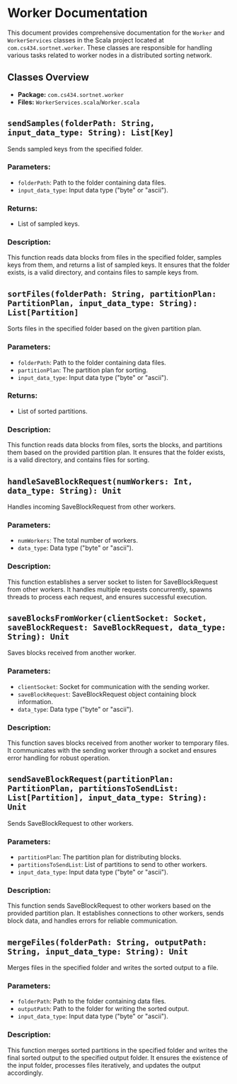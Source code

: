 # Worker Documentation

This document provides comprehensive documentation for the `Worker` and `WorkerServices` classes in the Scala project located at `com.cs434.sortnet.worker`. These classes are responsible for handling various tasks related to worker nodes in a distributed sorting network.

## Classes Overview

- **Package:** `com.cs434.sortnet.worker`
- **Files:** `WorkerServices.scala`/`Worker.scala`

## `sendSamples(folderPath: String, input_data_type: String): List[Key]`

Sends sampled keys from the specified folder.

### Parameters:

- `folderPath`: Path to the folder containing data files.
- `input_data_type`: Input data type ("byte" or "ascii").

### Returns:

- List of sampled keys.

### Description:

This function reads data blocks from files in the specified folder, samples keys from them, and returns a list of sampled keys. It ensures that the folder exists, is a valid directory, and contains files to sample keys from.

## `sortFiles(folderPath: String, partitionPlan: PartitionPlan, input_data_type: String): List[Partition]`

Sorts files in the specified folder based on the given partition plan.

### Parameters:

- `folderPath`: Path to the folder containing data files.
- `partitionPlan`: The partition plan for sorting.
- `input_data_type`: Input data type ("byte" or "ascii").

### Returns:

- List of sorted partitions.

### Description:

This function reads data blocks from files, sorts the blocks, and partitions them based on the provided partition plan. It ensures that the folder exists, is a valid directory, and contains files for sorting.

## `handleSaveBlockRequest(numWorkers: Int, data_type: String): Unit`

Handles incoming SaveBlockRequest from other workers.

### Parameters:

- `numWorkers`: The total number of workers.
- `data_type`: Data type ("byte" or "ascii").

### Description:

This function establishes a server socket to listen for SaveBlockRequest from other workers. It handles multiple requests concurrently, spawns threads to process each request, and ensures successful execution.

## `saveBlocksFromWorker(clientSocket: Socket, saveBlockRequest: SaveBlockRequest, data_type: String): Unit`

Saves blocks received from another worker.

### Parameters:

- `clientSocket`: Socket for communication with the sending worker.
- `saveBlockRequest`: SaveBlockRequest object containing block information.
- `data_type`: Data type ("byte" or "ascii").

### Description:

This function saves blocks received from another worker to temporary files. It communicates with the sending worker through a socket and ensures error handling for robust operation.

## `sendSaveBlockRequest(partitionPlan: PartitionPlan, partitionsToSendList: List[Partition], input_data_type: String): Unit`

Sends SaveBlockRequest to other workers.

### Parameters:

- `partitionPlan`: The partition plan for distributing blocks.
- `partitionsToSendList`: List of partitions to send to other workers.
- `input_data_type`: Input data type ("byte" or "ascii").

### Description:

This function sends SaveBlockRequest to other workers based on the provided partition plan. It establishes connections to other workers, sends block data, and handles errors for reliable communication.

## `mergeFiles(folderPath: String, outputPath: String, input_data_type: String): Unit`

Merges files in the specified folder and writes the sorted output to a file.

### Parameters:

- `folderPath`: Path to the folder containing data files.
- `outputPath`: Path to the folder for writing the sorted output.
- `input_data_type`: Input data type ("byte" or "ascii").

### Description:

This function merges sorted partitions in the specified folder and writes the final sorted output to the specified output folder. It ensures the existence of the input folder, processes files iteratively, and updates the output accordingly.

